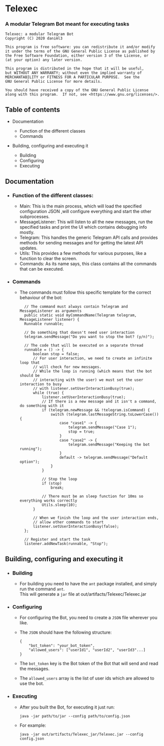 # Telexec

### A  modular Telegram Bot meant for executing tasks

    Telexec: a modular Telegram Bot
    Copyright (C) 2020 daniml3

    This program is free software: you can redistribute it and/or modify
    it under the terms of the GNU General Public License as published by
    the Free Software Foundation, either version 3 of the License, or
    (at your option) any later version.

    This program is distributed in the hope that it will be useful,
    but WITHOUT ANY WARRANTY; without even the implied warranty of
    MERCHANTABILITY or FITNESS FOR A PARTICULAR PURPOSE.  See the
    GNU General Public License for more details.

    You should have received a copy of the GNU General Public License
    along with this program.  If not, see <https://www.gnu.org/licenses/>.

## Table of contents
* Documentation
    * Function of the different classes
    * Commands
    
* Building, configuring and executing it
    * Building
    * Configuring
    * Executing

## Documentation
* ### Function of the different classes:
   * Main: This is the main process, which will load the specified configuration JSON
     ,will configure everything and start the other subprocesses.
   * MessageListener: This will listen to all the new messages, run the specified tasks
     and print the UI which contains debugging info mostly.
   * Telegram: This handles the generic Telegram API calls and provides methods
     for sending messages and for getting the latest API updates.
   * Utils: This provides a few methods for various purposes, like a function to
     clear the screen.
   * Commands: As its name says, this class contains all the commands that can be executed.
    
* ### Commands
    * The commands must follow this specific template for the correct behaviour of the bot:
      ```
        // The command must always contain Telegram and MessageListener as arguments
        public static void myCommandName(Telegram telegram, MessageListener listener) {
        Runnable runnable;
      
        // Do something that doesn't need user interaction
        telegram.sendMessage("Do you want to stop the bot? (y/n)");

        // The code that will be executed on a separate thread
        runnable = () -> {
            boolean stop = false;
            // For user interaction, we need to create an infinite loop that
            // will check for new messages.
            // While the loop is running (which means that the bot should be
            // interacting with the user) we must set the user interaction to busy
            // with listener.setUserInteractionBusy(true);
            while (true) {
                listener.setUserInteractionBusy(true);
                // If there is a new message and it isn't a command, do something with it
                if (telegram.newMessage && !telegram.isCommand) {
                    switch (telegram.lastMessageString.toLowerCase()) {
                        case "case1" -> {
                            telegram.sendMessage("Case 1");
                            stop = true;
                        }
                        case "case2" -> {
                            telegram.sendMessage("Keeping the bot running");
                        }
                        default -> telegram.sendMessage("Default option");
                    }
                }
      
                // Stop the loop
                if (stop)
                    break;
      
                // There must be an sleep function for 10ms so everything works correctly
                Utils.sleep(10);
            }
      
            // When we finish the loop and the user interaction ends,
            // allow other commands to start
            listener.setUserInteractionBusy(false);
        };

        // Register and start the task
        listener.addNewTask(runnable, "Stop");
      ```
      
## Building, configuring and executing it
* ### Building
    * For building you need to have the `ant` package installed, and simply run the command `ant`.\
      This will generate a `jar` file at out/artifacts/Telexec/Telexec.jar
      
* ### Configuring
    * For configuring the Bot, you need to create a `JSON` file wherever you like.
    * The `JSON` should have the following structure:
      ```
      {
          "bot_token": "your_bot_token",
          "allowed_users": ["userId1", "userId2", "userId3"...]
      }
      ```
      
    * The `bot_token` key is the Bot token of the Bot that will send and read the messages.
    * The `allowed_users` array is the list of user ids which are allowed to use the bot.
    
* ### Executing
    * After you built the Bot, for executing it just run:
        ```
        java -jar path/to/jar --config path/to/config.json
        ```
    * For example:
        ```
        java -jar out/artifacts/Telexec_jar/Telexec.jar --config config.json
        ```
